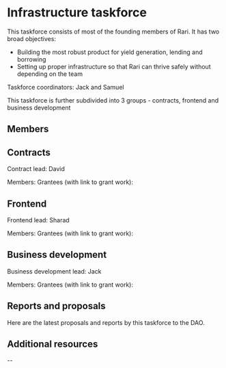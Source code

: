 # Infrastructure taskforce

This taskforce consists of most of the founding members of Rari. It has two broad objectives:
 - Building the most robust product for yield generation, lending and borrowing
 - Setting up proper infrastructure so that Rari can thrive safely without depending on the team

Taskforce coordinators: Jack and Samuel

This taskforce is further subdivided into 3 groups - contracts, frontend and business development

## Members

## Contracts

Contract lead: David

Members: 
Grantees (with link to grant work):

## Frontend

Frontend lead: Sharad

Members: 
Grantees (with link to grant work): 

## Business development

Business development lead: Jack

Members: 
Grantees (with link to grant work): 

## Reports and proposals

Here are the latest proposals and reports by this taskforce to the DAO.

## Additional resources

--

